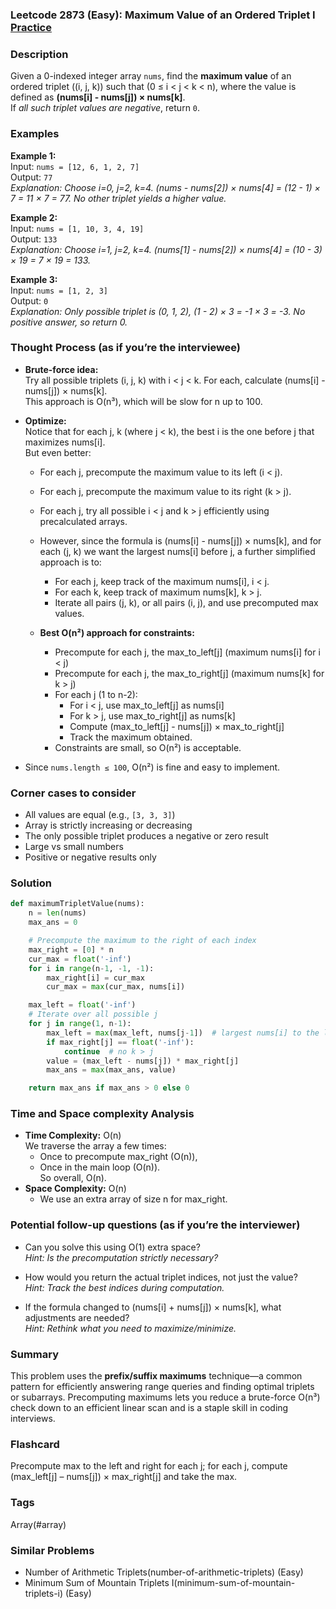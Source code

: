 ### Leetcode 2873 (Easy): Maximum Value of an Ordered Triplet I [Practice](https://leetcode.com/problems/maximum-value-of-an-ordered-triplet-i)

### Description  
Given a 0-indexed integer array `nums`, find the **maximum value** of an ordered triplet \((i, j, k)\) such that \(0 ≤ i < j < k < n\), where the value is defined as **(nums[i] - nums[j]) × nums[k]**.  
If *all such triplet values are negative*, return `0`.

### Examples  

**Example 1:**  
Input: `nums = [12, 6, 1, 2, 7]`  
Output: `77`  
*Explanation: Choose i=0, j=2, k=4. (nums - nums[2]) × nums[4] = (12 - 1) × 7 = 11 × 7 = 77. No other triplet yields a higher value.*

**Example 2:**  
Input: `nums = [1, 10, 3, 4, 19]`  
Output: `133`  
*Explanation: Choose i=1, j=2, k=4. (nums[1] - nums[2]) × nums[4] = (10 - 3) × 19 = 7 × 19 = 133.*

**Example 3:**  
Input: `nums = [1, 2, 3]`  
Output: `0`  
*Explanation: Only possible triplet is (0, 1, 2), (1 - 2) × 3 = -1 × 3 = -3. No positive answer, so return 0.*

### Thought Process (as if you’re the interviewee)  
- **Brute-force idea:**  
  Try all possible triplets (i, j, k) with i < j < k. For each, calculate (nums[i] - nums[j]) × nums[k].  
  This approach is O(n³), which will be slow for n up to 100.

- **Optimize:**  
  Notice that for each j, k (where j < k), the best i is the one before j that maximizes nums[i].  
  But even better:  
  - For each j, precompute the maximum value to its left (i < j).
  - For each j, precompute the maximum value to its right (k > j).
  - For each j, try all possible i < j and k > j efficiently using precalculated arrays.
  - However, since the formula is (nums[i] - nums[j]) × nums[k], and for each (j, k) we want the largest nums[i] before j, a further simplified approach is to:  
    - For each j, keep track of the maximum nums[i], i < j.
    - For each k, keep track of maximum nums[k], k > j.
    - Iterate all pairs (j, k), or all pairs (i, j), and use precomputed max values.

  - **Best O(n²) approach for constraints:**  
    - Precompute for each j, the max_to_left[j] (maximum nums[i] for i < j)
    - Precompute for each j, the max_to_right[j] (maximum nums[k] for k > j)
    - For each j (1 to n-2):  
        - For i < j, use max_to_left[j] as nums[i]  
        - For k > j, use max_to_right[j] as nums[k]  
        - Compute (max_to_left[j] - nums[j]) × max_to_right[j]
        - Track the maximum obtained.
    - Constraints are small, so O(n²) is acceptable.

- Since `nums.length ≤ 100`, O(n²) is fine and easy to implement.

### Corner cases to consider  
- All values are equal (e.g., `[3, 3, 3]`)
- Array is strictly increasing or decreasing
- The only possible triplet produces a negative or zero result
- Large vs small numbers
- Positive or negative results only

### Solution

```python
def maximumTripletValue(nums):
    n = len(nums)
    max_ans = 0

    # Precompute the maximum to the right of each index
    max_right = [0] * n
    cur_max = float('-inf')
    for i in range(n-1, -1, -1):
        max_right[i] = cur_max
        cur_max = max(cur_max, nums[i])

    max_left = float('-inf')
    # Iterate over all possible j
    for j in range(1, n-1):
        max_left = max(max_left, nums[j-1])  # largest nums[i] to the left of j
        if max_right[j] == float('-inf'):
            continue  # no k > j
        value = (max_left - nums[j]) * max_right[j]
        max_ans = max(max_ans, value)

    return max_ans if max_ans > 0 else 0
```

### Time and Space complexity Analysis  

- **Time Complexity:** O(n)  
  We traverse the array a few times:  
  - Once to precompute max_right (O(n)),
  - Once in the main loop (O(n)).  
  So overall, O(n).
- **Space Complexity:** O(n)  
  - We use an extra array of size n for max_right.

### Potential follow-up questions (as if you’re the interviewer)  

- Can you solve this using O(1) extra space?  
  *Hint: Is the precomputation strictly necessary?*

- How would you return the actual triplet indices, not just the value?  
  *Hint: Track the best indices during computation.*

- If the formula changed to (nums[i] + nums[j]) × nums[k], what adjustments are needed?  
  *Hint: Rethink what you need to maximize/minimize.*

### Summary
This problem uses the **prefix/suffix maximums** technique—a common pattern for efficiently answering range queries and finding optimal triplets or subarrays. Precomputing maximums lets you reduce a brute-force O(n³) check down to an efficient linear scan and is a staple skill in coding interviews.


### Flashcard
Precompute max to the left and right for each j; for each j, compute (max_left[j] – nums[j]) × max_right[j] and take the max.

### Tags
Array(#array)

### Similar Problems
- Number of Arithmetic Triplets(number-of-arithmetic-triplets) (Easy)
- Minimum Sum of Mountain Triplets I(minimum-sum-of-mountain-triplets-i) (Easy)